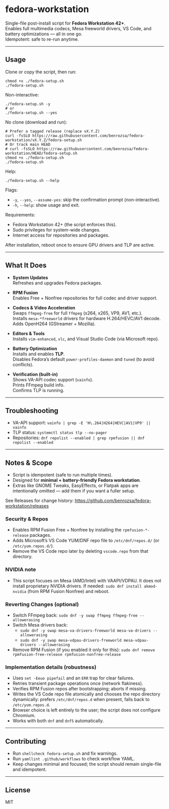 # fedora-workstation

Single-file post-install script for **Fedora Workstation 42+**.  
Enables full multimedia codecs, Mesa freeworld drivers, VS Code, and battery optimizations — all in one go.  
Idempotent: safe to re-run anytime.

---

## Usage

Clone or copy the script, then run:

    chmod +x ./fedora-setup.sh
    ./fedora-setup.sh

Non-interactive:

    ./fedora-setup.sh -y
    # or
    ./fedora-setup.sh --yes

No clone (download and run):

    # Prefer a tagged release (replace vX.Y.Z)
    curl -fsSLO https://raw.githubusercontent.com/benrozsa/fedora-workstation/vX.Y.Z/fedora-setup.sh
    # Or track main HEAD
    # curl -fsSLO https://raw.githubusercontent.com/benrozsa/fedora-workstation/HEAD/fedora-setup.sh
    chmod +x ./fedora-setup.sh
    ./fedora-setup.sh

Help:

    ./fedora-setup.sh --help

Flags:

- `-y`, `--yes`, `--assume-yes`: skip the confirmation prompt (non-interactive).
- `-h`, `--help`: show usage and exit.

Requirements:

- Fedora Workstation 42+ (the script enforces this).
- Sudo privileges for system-wide changes.
- Internet access for repositories and packages.

After installation, reboot once to ensure GPU drivers and TLP are active.

---

## What It Does

- **System Updates**  
  Refreshes and upgrades Fedora packages.

- **RPM Fusion**  
  Enables Free + Nonfree repositories for full codec and driver support.

- **Codecs & Video Acceleration**  
  Swaps `ffmpeg-free` for full `ffmpeg` (x264, x265, VP9, AV1, etc.).  
  Installs `mesa-*freeworld` drivers for hardware H.264/HEVC/AV1 decode.  
  Adds OpenH264 (GStreamer + Mozilla).

- **Editors & Tools**  
  Installs `vim-enhanced`, `vlc`, and Visual Studio Code (via Microsoft repo).

- **Battery Optimization**  
  Installs and enables **TLP**.  
  Disables Fedora’s default `power-profiles-daemon` and `tuned` (to avoid conflicts).

- **Verification (built-in)**  
  Shows VA-API codec support (`vainfo`).  
  Prints FFmpeg build info.  
  Confirms TLP is running.

---

## Troubleshooting

- VA-API support: `vainfo | grep -E 'H\.264|H264|HEVC|AV1|VP9' || vainfo`
- TLP status: `systemctl status tlp --no-pager`
- Repositories: `dnf repolist --enabled | grep rpmfusion || dnf repolist --enabled`

---

## Notes & Scope

- Script is idempotent (safe to run multiple times).  
- Designed for **minimal + battery-friendly Fedora workstation**.  
- Extras like GNOME Tweaks, EasyEffects, or Flatpak apps are intentionally omitted — add them if you want a fuller setup.

See Releases for change history: https://github.com/benrozsa/fedora-workstation/releases

### Security & Repos

- Enables RPM Fusion Free + Nonfree by installing the `rpmfusion-*-release` packages.
- Adds Microsoft’s VS Code YUM/DNF repo file to `/etc/dnf/repos.d/` (or `/etc/yum.repos.d/`).
- Remove the VS Code repo later by deleting `vscode.repo` from that directory.

### NVIDIA note

- This script focuses on Mesa (AMD/Intel) with VAAPI/VDPAU. It does not install proprietary NVIDIA drivers. If needed: `sudo dnf install akmod-nvidia` (from RPM Fusion Nonfree) and reboot.

### Reverting Changes (optional)

- Switch FFmpeg back: `sudo dnf -y swap ffmpeg ffmpeg-free --allowerasing`
- Switch Mesa drivers back:
  - `sudo dnf -y swap mesa-va-drivers-freeworld mesa-va-drivers --allowerasing`
  - `sudo dnf -y swap mesa-vdpau-drivers-freeworld mesa-vdpau-drivers --allowerasing`
- Remove RPM Fusion (if you enabled it only for this): `sudo dnf remove rpmfusion-free-release rpmfusion-nonfree-release`

### Implementation details (robustness)

- Uses `set -Eeuo pipefail` and an `ERR` trap for clear failures.  
- Retries transient package operations once (network flakiness).  
- Verifies RPM Fusion repos after bootstrapping; aborts if missing.  
- Writes the VS Code repo file atomically and chooses the repo directory dynamically: prefers `/etc/dnf/repos.d` when present, falls back to `/etc/yum.repos.d`.
- Browser choice is left entirely to the user; the script does not configure Chromium.
- Works with both `dnf` and `dnf5` automatically.

---

## Contributing

- Run `shellcheck fedora-setup.sh` and fix warnings.
- Run `yamllint .github/workflows` to check workflow YAML.
- Keep changes minimal and focused; the script should remain single-file and idempotent.

---

## License

MIT
